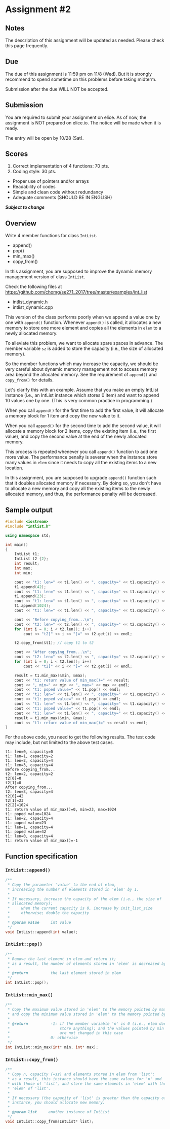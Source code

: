 # Assignment #2

## Notes

The description of this assignment will be updated as needed. Please check this page frequently.

## Due

The due of this assignment is 11:59 pm on 11/8 (Wed). But it is strongly recommend to spend sometime on this problems before taking midterm.

Submission after the due WILL NOT be accepted.

## Submission

You are required to submit your assignment on elice. As of now, the assignment is NOT prepared on elice.io. The notice will be made when it is ready.

The entry will be open by 10/28 (Sat).

## Scores

1. Correct implementation of 4 functions: 70 pts. 
2. Coding style: 30 pts.
  - Proper use of pointers and/or arrays
  - Readability of codes
  - Simple and clean code without redundancy
  - Adequate comments (SHOULD BE IN ENGLISH)

  **_Subject to change_**

## Overview

Write 4 member functions for class `IntList`.

* append()
* pop()
* min_max()
* copy_from()

In this assignment, you are supposed to improve the dynamic memory management version of class `IntList`.

Check the following files at
 https://github.com/chomg/se271_2017/tree/master/examples/int_list
 - intlist_dynamic.h
 - intlist_dynamic.cpp

This version of the class performs poorly when we append a value one by one with `append()` function. Whenever `append()` is called, it allocates a new memory to store one more element and copies all the elements in `elem` to a newly allocated memory.

To alleviate this problem, we want to allocate spare spaces in advance. The member variable `sz` is added to store the capacity (i.e., the size of allocated memory).

So the member functions which may increase the capacity, we should be very careful about dynamic memory management not to access memory area beyond the allocated memory. See the requirement of `append()` and `copy_from()` for details.

Let's clarify this with an example. Assume that you make an empty IntList instance (i.e., an IntList instance which stores 0 item) and want to append 10 values one by one. (This is very common practice in programming.)

When you call `append()` for the first time to add the first value, it will allocate a memory block for 1 item and copy the new value to it.

When you call `append()` for the second time to add the second value, it will allocate a memory block for 2 items, copy the existing item (i.e., the first value), and copy the second value at the end of the newly allocated memory.

This process is repeated whenever you call `append()` function to add one more value. The performance penalty is severer when the instance store many values in `elem` since it needs to copy all the existing items to a new location.

In this assignment, you are supposed to upgrade `append()` function such that it doubles allocated memory if necessary. By doing so, you don't have to allocate a new memory and copy all the existing items to the newly allocated memory, and thus, the performance penalty will be decreased.

## Sample output

```cpp
#include <iostream>
#include "intlist.h"

using namespace std;

int main()
{
    IntList t1;
    IntList t2 {2};
    int result;
    int max;
    int min;

    cout << "t1: len=" << t1.len() << ", capacity=" << t1.capacity() << endl;
    t1.append(42);
    cout << "t1: len=" << t1.len() << ", capacity=" << t1.capacity() << endl;
    t1.append(23);
    cout << "t1: len=" << t1.len() << ", capacity=" << t1.capacity() << endl;
    t1.append(1024);
    cout << "t1: len=" << t1.len() << ", capacity=" << t1.capacity() << endl;

    cout << "Before copying_from...\n";
    cout << "t2: len=" << t2.len() << ", capacity=" << t2.capacity() << endl;
    for (int i = 0; i < t2.len(); i++)
        cout << "t2[" << i << "]=" << t2.get(i) << endl;

    t2.copy_from(&t1); // copy t1 to t2

    cout << "After copying_from...\n";
    cout << "t2: len=" << t2.len() << ", capacity=" << t2.capacity() << endl;
    for (int i = 0; i < t2.len(); i++)
        cout << "t2[" << i << "]=" << t2.get(i) << endl;

    result = t1.min_max(&min, &max);
    cout << "t1: return value of min_max()=" << result;
    cout << ", min=" << min << ", max=" << max << endl;
    cout << "t1: poped value=" << t1.pop() << endl;
    cout << "t1: len=" << t1.len() << ", capacity=" << t1.capacity() << endl;
    cout << "t1: poped value=" << t1.pop() << endl;
    cout << "t1: len=" << t1.len() << ", capacity=" << t1.capacity() << endl;
    cout << "t1: poped value=" << t1.pop() << endl;
    cout << "t1: len=" << t1.len() << ", capacity=" << t1.capacity() << endl;
    result = t1.min_max(&min, &max);
    cout << "t1: return value of min_max()=" << result << endl;
}
```

For the above code, you need to get the following results. The test code may include, but not limited to the above test cases.

```
t1: len=0, capacity=0
t1: len=1, capacity=2
t1: len=2, capacity=4
t1: len=3, capacity=4
Before copying_from...
t2: len=2, capacity=2
t2[0]=0
t2[1]=0
After copying_from...
t2: len=3, capacity=4
t2[0]=42
t2[1]=23
t2[2]=1024
t1: return value of min_max()=0, min=23, max=1024
t1: poped value=1024
t1: len=2, capacity=4
t1: poped value=23
t1: len=1, capacity=4
t1: poped value=42
t1: len=0, capacity=4
t1: return value of min_max()=-1
```

## Function specification

### `IntList::append()`
```cpp
/**
 * Copy the parameter 'value' to the end of elem,
 * increasing the number of elements stored in 'elem' by 1.
 *
 * If necessary, increase the capacity of the elem (i.e., the size of
 * allocated memory);
 *     when the current capacity is 0, increase by init_list_size
 *     otherwise; double the capacity
 *
 * @param value     int value
 */
void IntList::append(int value);
```

### `IntList::pop()`
```cpp
/**
 * Remove the last element in elem and return it;
 * as a result, the number of elements stored in 'elem' is decreased by 1
 *
 * @return          the last element stored in elem
 */
int IntList::pop();
```
### `IntList::min_max()`
```cpp
/**
 * Copy the maximum value stored in 'elem' to the memory pointed by max,
 * and copy the minimum value stored in 'elem' to the memory pointed by min
 *
 * @return          -1: if the member variable 'n' is 0 (i.e., elem does not
 *                      store anything); and the values pointed by min and max
 *                      are not changed in this case
 *                  0: otherwise
 */
int IntList::min_max(int* min, int* max);
```

### `IntList::copy_from()`
```cpp
/**
 * Copy n, capacity (=sz) and elements stored in elem from 'list';
 * as a result, this instance should have the same values for 'n' and 'sz'
 * with those of 'list', and store the same elements in 'elem' with those in
 * 'elem' of 'list'.
 *
 * If necessary (the capacity of 'list' is greater than the capacity of this
 * instance, you should allocate new memory.
 *
 * @param list     another instance of IntList
 */
void IntList::copy_from(IntList* list);
```
